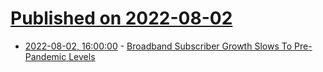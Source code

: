 # [Published on 2022-08-02](index.md)

* [2022-08-02, 16:00:00](https://tech.slashdot.org/story/22/08/02/1456243/broadband-subscriber-growth-slows-to-pre-pandemic-levels?utm_source=rss1.0mainlinkanon&utm_medium=feed) - [Broadband Subscriber Growth Slows To Pre-Pandemic Levels](https://tech.slashdot.org/story/22/08/02/1456243/broadband-subscriber-growth-slows-to-pre-pandemic-levels?utm_source=rss1.0mainlinkanon&utm_medium=feed)
